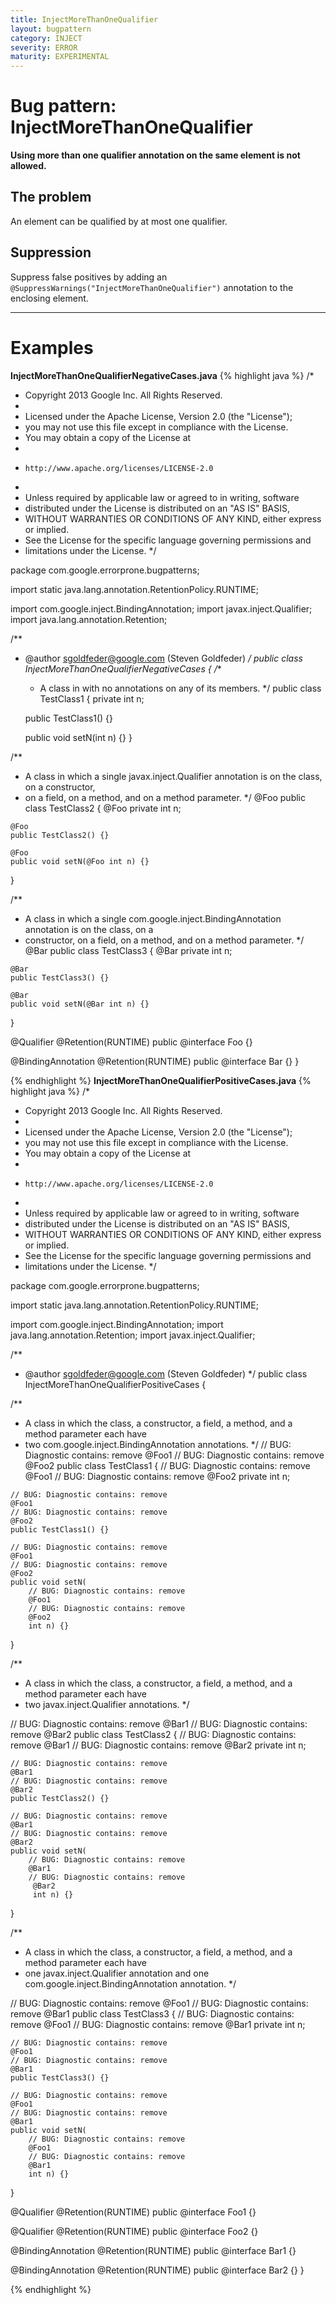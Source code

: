 ```yaml
---
title: InjectMoreThanOneQualifier
layout: bugpattern
category: INJECT
severity: ERROR
maturity: EXPERIMENTAL
---
```


# Bug pattern: InjectMoreThanOneQualifier
__Using more than one qualifier annotation on the same element is not allowed.__

## The problem
An element can be qualified by at most one qualifier.

## Suppression
Suppress false positives by adding an `@SuppressWarnings("InjectMoreThanOneQualifier")` annotation to the enclosing element.

----------

# Examples
__InjectMoreThanOneQualifierNegativeCases.java__
{% highlight java %}
/*
 * Copyright 2013 Google Inc. All Rights Reserved.
 *
 * Licensed under the Apache License, Version 2.0 (the "License");
 * you may not use this file except in compliance with the License.
 * You may obtain a copy of the License at
 *
 *     http://www.apache.org/licenses/LICENSE-2.0
 *
 * Unless required by applicable law or agreed to in writing, software
 * distributed under the License is distributed on an "AS IS" BASIS,
 * WITHOUT WARRANTIES OR CONDITIONS OF ANY KIND, either express or implied.
 * See the License for the specific language governing permissions and
 * limitations under the License.
 */

package com.google.errorprone.bugpatterns;

import static java.lang.annotation.RetentionPolicy.RUNTIME;

import com.google.inject.BindingAnnotation;
import javax.inject.Qualifier;
import java.lang.annotation.Retention;

/**
 * @author sgoldfeder@google.com (Steven Goldfeder)
 */
public class InjectMoreThanOneQualifierNegativeCases {
  /**
   * A class in with no annotations on any of its members.
   */
  public class TestClass1 {
    private int n;

    public TestClass1() {}

    public void setN(int n) {}
  }

  /**
   * A class in which a single javax.inject.Qualifier annotation is on the class, on a constructor,
   * on a field, on a method, and on a method parameter.
   */
  @Foo
  public class TestClass2 {
    @Foo
    private int n;

    @Foo
    public TestClass2() {}

    @Foo
    public void setN(@Foo int n) {}
  }

  /**
   * A class in which a single com.google.inject.BindingAnnotation annotation is on the class, on a
   * constructor, on a field, on a method, and on a method parameter.
   */
  @Bar
  public class TestClass3 {
    @Bar
    private int n;

    @Bar
    public TestClass3() {}

    @Bar
    public void setN(@Bar int n) {}
  }

  @Qualifier
  @Retention(RUNTIME)
  public @interface Foo {}
  
  @BindingAnnotation
  @Retention(RUNTIME)
  public @interface Bar {}
}

{% endhighlight %}
__InjectMoreThanOneQualifierPositiveCases.java__
{% highlight java %}
/*
 * Copyright 2013 Google Inc. All Rights Reserved.
 *
 * Licensed under the Apache License, Version 2.0 (the "License");
 * you may not use this file except in compliance with the License.
 * You may obtain a copy of the License at
 *
 *     http://www.apache.org/licenses/LICENSE-2.0
 *
 * Unless required by applicable law or agreed to in writing, software
 * distributed under the License is distributed on an "AS IS" BASIS,
 * WITHOUT WARRANTIES OR CONDITIONS OF ANY KIND, either express or implied.
 * See the License for the specific language governing permissions and
 * limitations under the License.
 */

package com.google.errorprone.bugpatterns;

import static java.lang.annotation.RetentionPolicy.RUNTIME;

import com.google.inject.BindingAnnotation;
import java.lang.annotation.Retention;
import javax.inject.Qualifier;

/**
 * @author sgoldfeder@google.com (Steven Goldfeder)
 */
public class InjectMoreThanOneQualifierPositiveCases {


  /**
   * A class in which the class, a constructor, a field, a method, and a method parameter each have
   * two com.google.inject.BindingAnnotation annotations.
   */
  // BUG: Diagnostic contains: remove
  @Foo1 
  // BUG: Diagnostic contains: remove
  @Foo2
  public class TestClass1 {
    // BUG: Diagnostic contains: remove
    @Foo1 
    // BUG: Diagnostic contains: remove
    @Foo2
    private int n;

    // BUG: Diagnostic contains: remove
    @Foo1 
    // BUG: Diagnostic contains: remove
    @Foo2
    public TestClass1() {}

    // BUG: Diagnostic contains: remove
    @Foo1 
    // BUG: Diagnostic contains: remove
    @Foo2
    public void setN(
        // BUG: Diagnostic contains: remove
        @Foo1 
        // BUG: Diagnostic contains: remove
        @Foo2 
        int n) {}
  }

  /**
   * A class in which the class, a constructor, a field, a method, and a method parameter each have
   * two javax.inject.Qualifier annotations.
   */

  // BUG: Diagnostic contains: remove
  @Bar1 
  // BUG: Diagnostic contains: remove
  @Bar2
  public class TestClass2 {
    // BUG: Diagnostic contains: remove
    @Bar1 
    // BUG: Diagnostic contains: remove
    @Bar2
    private int n;

    // BUG: Diagnostic contains: remove
    @Bar1
    // BUG: Diagnostic contains: remove
    @Bar2
    public TestClass2() {}

    // BUG: Diagnostic contains: remove
    @Bar1 
    // BUG: Diagnostic contains: remove
    @Bar2
    public void setN(
        // BUG: Diagnostic contains: remove
        @Bar1 
        // BUG: Diagnostic contains: remove
         @Bar2
         int n) {}
  }

  /**
   * A class in which the class, a constructor, a field, a method, and a method parameter each have
   * one javax.inject.Qualifier annotation and one com.google.inject.BindingAnnotation annotation.
   */

  // BUG: Diagnostic contains: remove
  @Foo1 
  // BUG: Diagnostic contains: remove
  @Bar1
  public class TestClass3 {
    // BUG: Diagnostic contains: remove
    @Foo1 
    // BUG: Diagnostic contains: remove
    @Bar1
    private int n;

    // BUG: Diagnostic contains: remove
    @Foo1 
    // BUG: Diagnostic contains: remove
    @Bar1
    public TestClass3() {}

    // BUG: Diagnostic contains: remove
    @Foo1 
    // BUG: Diagnostic contains: remove
    @Bar1
    public void setN(
        // BUG: Diagnostic contains: remove
        @Foo1 
        // BUG: Diagnostic contains: remove
        @Bar1 
        int n) {}
  }

  @Qualifier
  @Retention(RUNTIME)
  public @interface Foo1 {}
  
  @Qualifier
  @Retention(RUNTIME)
  public @interface Foo2 {}
  
  @BindingAnnotation
  @Retention(RUNTIME)
  public @interface Bar1 {}
  
  @BindingAnnotation
  @Retention(RUNTIME)
  public @interface Bar2 {}
}

{% endhighlight %}
